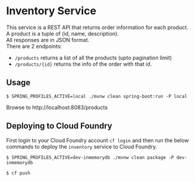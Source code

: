 # Inventory Service

This service is a REST API that returns order information for each product.  
A product is a tuple of (id, name, description).  
All responses are in JSON format.  
There are 2 endpoints:
- `/products` returns a list of all the products (upto pagination limit)
- `/products/{id}` returns the info of the order with that id.

## Usage

```
$ SPRING_PROFILES_ACTIVE=local ./mvnw clean spring-boot:run -P local
```

Browse to http://localhost:8083/products

## Deploying to Cloud Foundry

First login to your Cloud Foundry account `cf login` and then run the below commands to deploy the `inventory` service to Cloud Foundry.

```console
$ SPRING_PROFILES_ACTIVE=dev-inmemorydb ./mvnw clean package -P dev-inmemorydb
```

```console
$ cf push
```

